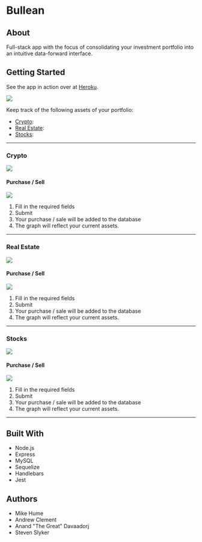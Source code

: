 # Bullean

## About
Full-stack app with the focus of consolidating your investment portfolio into an intuitive data-forward interface.

## Getting Started

See the app in action over at [Heroku](https://pure-earth-83150.herokuapp.com/).

![](public/assets/images/homepage-desktop.png)

Keep track of the following assets of your portfolio:
-   [Crypto](#crypto):
-   [Real Estate](#real-estate):
-   [Stocks](#stocks):

___
### <a name="crypto"></a> Crypto

![](public/assets/images/stocks.png)


#### Purchase / Sell
![](public/assets/images/stocks.png)

1.  Fill in the required fields
2.  Submit
3.  Your purchase / sale will be added to the database
4.  The graph will reflect your current assets.



___
### <a name="real-estate"></a> Real Estate

![](public/assets/images/stocks.png)

#### Purchase / Sell
![](public/assets/images/stocks.png)

1.  Fill in the required fields
2.  Submit
3.  Your purchase / sale will be added to the database
4.  The graph will reflect your current assets.

___
### <a name="stocks"></a> Stocks

![](public/assets/images/stocks.png)

#### Purchase / Sell
![](public/assets/images/stocks.png)

1.  Fill in the required fields
2.  Submit
3.  Your purchase / sale will be added to the database
4.  The graph will reflect your current assets.

___
## Built With
* Node.js
* Express
* MySQL
* Sequelize
* Handlebars
* Jest


## Authors
- Mike Hume
- Andrew Clement 
- Anand "The Great" Davaadorj
- Steven Slyker
